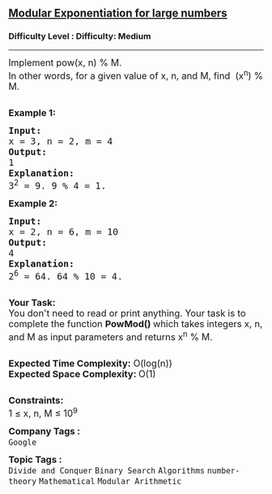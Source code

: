<h2><a href="https://www.geeksforgeeks.org/problems/modular-exponentiation-for-large-numbers5537/1?itm_source=geeksforgeeks&itm_medium=article&itm_campaign=practice_card">Modular Exponentiation for large numbers</a></h2><h3>Difficulty Level : Difficulty: Medium</h3><hr><div class="problems_problem_content__Xm_eO"><p><span style="font-size: 18px;">Implement pow(x, n) % M.<br>In other words, for a given value of x, n, and M, find&nbsp; (x<sup>n</sup></span><span style="font-size: 18px;">) % M.</span><br>&nbsp;</p>
<p><span style="font-size: 18px;"><strong>Example 1:</strong></span></p>
<pre><span style="font-size: 18px;"><strong>Input:</strong>
x = 3, n = 2, m = 4</span>
<span style="font-size: 18px;"><strong>Output:
</strong>1
<strong>Explanation:
</strong>3<sup>2</sup> = 9. 9 % 4 = 1.</span>
</pre>
<p><span style="font-size: 18px;"><strong>Example 2:</strong></span></p>
<pre><span style="font-size: 18px;"><strong>Input:
</strong>x = 2, n = 6, m = 10
<strong>Output:
</strong>4</span>
<span style="font-size: 18px;"><strong>Explanation:</strong>
2<sup>6</sup> = 64. 64 % 10 = 4.</span>
</pre>
<p><br><span style="font-size: 18px;"><strong>Your Task:</strong><br>You don't need to read or print anything. Your task is to complete the function&nbsp;<strong>PowMod()&nbsp;</strong>which takes integers x, n, and M as input parameters and returns x<sup>n</sup>&nbsp;% M.</span><br>&nbsp;</p>
<p><span style="font-size: 18px;"><strong>Expected Time Complexity:</strong>&nbsp;O(log(n))<br><strong>Expected Space Complexity:&nbsp;</strong>O(1)</span><br>&nbsp;</p>
<p><span style="font-size: 18px;"><strong>Constraints:</strong><br>1 ≤ x, n, M ≤ 10<sup>9</sup></span></p></div><p><span style=font-size:18px><strong>Company Tags : </strong><br><code>Google</code>&nbsp;<br><p><span style=font-size:18px><strong>Topic Tags : </strong><br><code>Divide and Conquer</code>&nbsp;<code>Binary Search</code>&nbsp;<code>Algorithms</code>&nbsp;<code>number-theory</code>&nbsp;<code>Mathematical</code>&nbsp;<code>Modular Arithmetic</code>&nbsp;